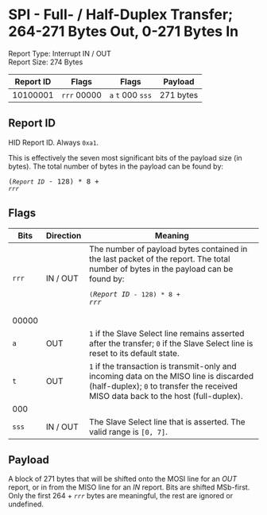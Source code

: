 
# SPI - Full- / Half-Duplex Transfer; 264-271 Bytes Out, 0-271 Bytes In
Report Type: Interrupt IN / OUT<br />
Report Size: 274 Bytes

| Report ID | Flags | Flags | Payload |
|-----------|-------|-------|---------|
| 10100001 | `rrr`&nbsp;00000 | `a`&nbsp;`t`&nbsp;000&nbsp;`sss` | 271 bytes |

## Report ID
HID Report ID.  Always `0xa1`.

This is effectively the seven most significant bits of the payload size (in bytes).  The total number of bytes in the payload can be found by: <pre>(*`Report ID`* - 128) * 8 + *`rrr`*</pre>

## Flags
| Bits  | Direction | Meaning |
|-------|-----------|---------|
| `rrr` | IN / OUT  | The number of payload bytes contained in the last packet of the report.  The total number of bytes in the payload can be found by: <pre>(*`Report ID`* - 128) * 8 + *`rrr`*</pre> |
| 00000 |          |                                                                       |
| `a`   | OUT      | `1` if the Slave Select line remains asserted after the transfer; `0` if the Slave Select line is reset to its default state. |
| `t`   | OUT      | `1` if the transaction is transmit-only and incoming data on the MISO line is discarded (half-duplex); `0` to transfer the received MISO data back to the host (full-duplex). |
| 000   |          |                                                                       |
| `sss` | IN / OUT | The Slave Select line that is asserted.  The valid range is `[0, 7]`. |

## Payload
A block of 271 bytes that will be shifted onto the MOSI line for an *OUT* report, or in from the MISO line for an *IN* report.  Bits are shifted MSb-first.  Only the first 264 + *`rrr`* bytes are meaningful, the rest are ignored or undefined.
